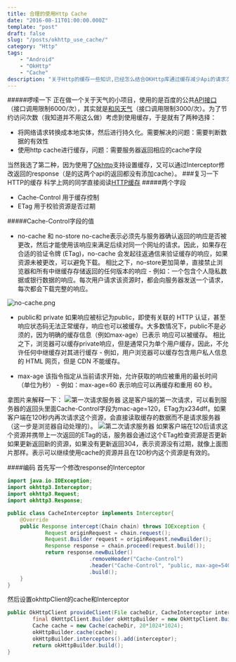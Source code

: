 ```yaml
---
title: 合理的使用Http Cache
date: "2016-08-11T01:00:00.000Z"
template: "post"
draft: false
slug: "/posts/okhttp_use_cache/"
category: "Http"
tags:
    - "Android"
    - "OkHttp"
    - "Cache"
description: "关于Http的缓存一些知识,已经怎么结合OKHttp库通过缓存减少Api的请求次数"
---
```


#####啰嗦一下
正在做一个关于天气的小项目，使用的是百度的公共[API接口](http://apistore.baidu.com/apiworks/servicedetail/478.html)（接口调用限制6000/次），其实就是[和风天气](http://www.heweather.com/documents/api)（接口调用限制3000/次）。为了节约访问次数（我知道并不用这么做）考虑到使用缓存，于是就有了两种选择：
* 将网络请求转换成本地实体，然后进行持久化。需要解决的问题：需要判断数据的有效性
* 使用http cache进行缓存，问题：需要服务器返回相应的cache字段

当然我选了第二种，因为使用了[Okhttp](https://github.com/square/okhttp)支持设置缓存，又可以通过Interceptor修改返回的response（是的这两个api的返回都没有添加cache）。
###复习一下HTTP的缓存
科学上网的同学直接阅读[HTTP缓存](https://developers.google.com/web/fundamentals/performance/optimizing-content-efficiency/http-caching?hl=zh-cn)
#####两个字段
* Cache-Control 用于缓存控制
* ETag 用于校验资源是否过期

#####Cache-Control字段的值

* no-cache 和 no-store
  no-cache表示必须先与服务器确认返回的响应是否被更改，然后才能使用该响应来满足后续对同一个网址的请求。因此，如果存在合适的验证令牌 (ETag)，no-cache 会发起往返通信来验证缓存的响应，如果资源未被更改，可以避免下载。
  相比之下，no-store更加简单，直接禁止浏览器和所有中继缓存存储返回的任何版本的响应 - 例如：一个包含个人隐私数据或银行数据的响应。每次用户请求该资源时，都会向服务器发送一个请求，每次都会下载完整的响应。

![no-cache.png](/media/1419533-f535efd5c89a98ce.png)

* public和 private
  如果响应被标记为public，即使有关联的 HTTP 认证，甚至响应状态码无法正常缓存，响应也可以被缓存。大多数情况下，public不是必须的，因为明确的缓存信息（例如max-age）已表示 响应可以被缓存。
  相比之下，浏览器可以缓存private响应，但是通常只为单个用户缓存，因此，不允许任何中继缓存对其进行缓存 - 例如，用户浏览器可以缓存包含用户私人信息的 HTML 网页，但是 CDN 不能缓存。

* max-age
  该指令指定从当前请求开始，允许获取的响应被重用的最长时间（单位为秒） - 例如：max-age=60
  表示响应可以再缓存和重用 60 秒。

拿图片来解释一下：
![第一次请求服务器](https://developers.google.com/web/fundamentals/performance/optimizing-content-efficiency/images/http-request.png)
这是客户端的第一次请求，可以看到服务器的返回头里面Cache-Control字段为mac-age=120，ETag为x234dff。如果客户端在120秒内再次请求这个资源，会直接读取缓存的数据而不是请求服务器（这一步是浏览器自动处理的）。
![第二次请求服务器](https://developers.google.com/web/fundamentals/performance/optimizing-content-efficiency/images/http-cache-control.png)
如果客户端在120后请求这个资源并携带上一次返回的ETag的话，服务器会通过这个ETag检查资源是否更新如果更新返回新的资源，如果没有更新返回304，表示资源没有过期，就像上面图片那样。表示可以继续使用cache的资源并且在120秒内这个资源是有效的。

####编码
首先写一个修改response的Interceptor

```java
import java.io.IOException;
import okhttp3.Interceptor;
import okhttp3.Request;
import okhttp3.Response;

public class CacheInterceptor implements Interceptor{
    @Override    
    public Response intercept(Chain chain) throws IOException {
            Request originRequest = chain.request();
            Request.Builder request = originRequest.newBuilder();
            Response response = chain.proceed(request.build());
            return response.newBuilder()
                          .removeHeader("Cache-Control")
                          .header("Cache-Control", "public, max-age=5400")//1.5*60*60 一个半小时
                          .build();    
    }
}
```

然后设置okhttpClient的cache和Interceptor

```java
public OkHttpClient provideClient(File cacheDir, CacheInterceptor interceptor){
        final OkHttpClient.Builder okHttpBuilder = new OkHttpClient.Builder();
        Cache cache = new Cache(cacheDir, 20*1024*1024);
        okHttpBuilder.cache(cache);
        okHttpBuilder.interceptors().add(interceptor);     
        return okHttpBuilder.build();
}
```